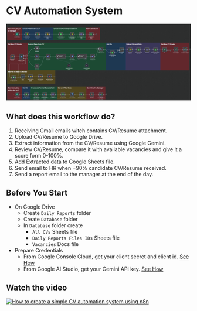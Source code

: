 # CV Automation System
![Workflow Screenshot](https://github.com/MohammedAdel224/n8n/blob/main/CV%20Automation%20System/Workflow.png)

## What does this workflow do?
1. Receiving Gmail emails witch contains CV/Resume attachment.
2. Upload CV/Resume to Google Drive.
3. Extract information from the CV/Resume using Google Gemini.
4. Review CV/Resume, compare it with available vacancies and give it a score form 0-100%.
5. Add Extracted data to Google Sheets file.
6. Send email to HR when +90% candidate CV/Resume received.
7. Send a report email to the manager at the end of the day.

## Before You Start
* On Google Drive
   * Create `Daily Reports` folder
   * Create `Database` folder
   * In `Database` folder create
      * `All CVs` Sheets file
      * `Daily Reports Files IDs` Sheets file
      * `Vacancies` Docs file
* Prepare Credentials
  * From Google Console Cloud, get your client secret and client id. [See How](https://youtu.be/vsHnStTN4x8)
  * From Google AI Studio, get your Gemini API key. [See How](https://youtu.be/DCWAdPqf0hw)

## Watch the video
[![How to create a simple CV automation system using n8n](https://img.youtube.com/vi/8e1aihq_4LY/0.jpg)](https://www.youtube.com/watch?v=8e1aihq_4LY)
